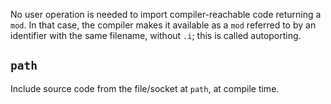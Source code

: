 No user operation is needed to import compiler-reachable code returning a `mod`. In that case, the compiler makes it available as a `mod` referred to by an identifier with the same filename, without `.i`; this is called autoporting.

## `path`
Include source code from the file/socket at `path`, at compile time.